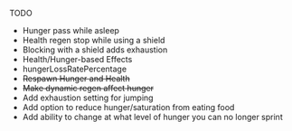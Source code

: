 TODO
* Hunger pass while asleep
* Health regen stop while using a shield
* Blocking with a shield adds exhaustion
* Health/Hunger-based Effects
* hungerLossRatePercentage
* ~~Respawn Hunger and Health~~
* ~~Make dynamic regen affect hunger~~
* Add exhaustion setting for jumping
* Add option to reduce hunger/saturation from eating food
* Add ability to change at what level of hunger you can no longer sprint
